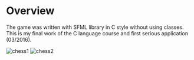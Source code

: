 # Overview
The game was written with SFML library in C style without using classes. This is my final work of the C language course and first serious application (03/2016).

![chess1](https://user-images.githubusercontent.com/29663442/29417809-225058aa-8373-11e7-81db-39f5e17dd522.png)
![chess2](https://user-images.githubusercontent.com/29663442/29417808-224df182-8373-11e7-9bf2-bcbe4bf6ac84.png)

